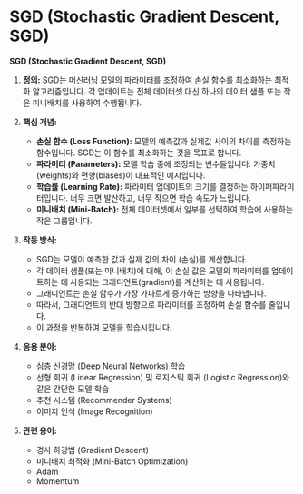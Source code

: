 # SGD (Stochastic Gradient Descent, SGD)

**SGD (Stochastic Gradient Descent, SGD)**

1.  **정의:** SGD는 머신러닝 모델의 파라미터를 조정하여 손실 함수를 최소화하는 최적화 알고리즘입니다. 각 업데이트는 전체 데이터셋 대신 하나의 데이터 샘플 또는 작은 미니배치를 사용하여 수행됩니다.

2.  **핵심 개념:**
    *   **손실 함수 (Loss Function):** 모델의 예측값과 실제값 사이의 차이를 측정하는 함수입니다. SGD는 이 함수를 최소화하는 것을 목표로 합니다.
    *   **파라미터 (Parameters):** 모델 학습 중에 조정되는 변수들입니다. 가중치(weights)와 편향(biases)이 대표적인 예시입니다.
    *   **학습률 (Learning Rate):** 파라미터 업데이트의 크기를 결정하는 하이퍼파라미터입니다. 너무 크면 발산하고, 너무 작으면 학습 속도가 느립니다.
    *   **미니배치 (Mini-Batch):** 전체 데이터셋에서 일부를 선택하여 학습에 사용하는 작은 그룹입니다.

3.  **작동 방식:**
    *   SGD는 모델이 예측한 값과 실제 값의 차이 (손실)를 계산합니다.
    *   각 데이터 샘플(또는 미니배치)에 대해, 이 손실 값은 모델의 파라미터를 업데이트하는 데 사용되는 그래디언트(gradient)를 계산하는 데 사용됩니다.
    *   그래디언트는 손실 함수가 가장 가파르게 증가하는 방향을 나타냅니다.
    *   따라서, 그래디언트의 반대 방향으로 파라미터를 조정하여 손실 함수를 줄입니다.
    *   이 과정을 반복하여 모델을 학습시킵니다.

4.  **응용 분야:**
    *   심층 신경망 (Deep Neural Networks) 학습
    *   선형 회귀 (Linear Regression) 및 로지스틱 회귀 (Logistic Regression)와 같은 간단한 모델 학습
    *   추천 시스템 (Recommender Systems)
    *   이미지 인식 (Image Recognition)

5.  **관련 용어:**
    *   경사 하강법 (Gradient Descent)
    *   미니배치 최적화 (Mini-Batch Optimization)
    *   Adam
    *   Momentum